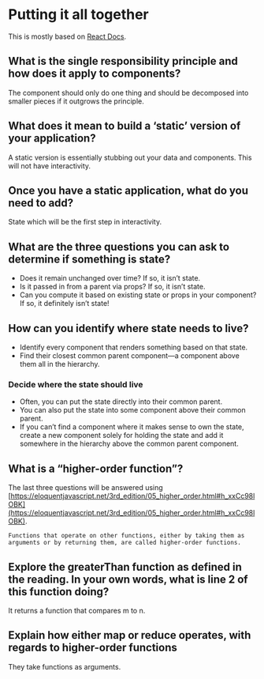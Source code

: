 # Putting it all together

This is mostly based on [React Docs](https://react.dev/learn/thinking-in-react).

## What is the single responsibility principle and how does it apply to components?

The component should only do one thing and should be decomposed into smaller pieces if it outgrows the principle.

## What does it mean to build a ‘static’ version of your application?

A static version is essentially stubbing out your data and components. This will not have interactivity.

## Once you have a static application, what do you need to add?

State which will be the first step in interactivity.

## What are the three questions you can ask to determine if something is state?

- Does it remain unchanged over time? If so, it isn’t state.
- Is it passed in from a parent via props? If so, it isn’t state.
- Can you compute it based on existing state or props in your component? If so, it definitely isn’t state!

## How can you identify where state needs to live?

- Identify every component that renders something based on that state.
- Find their closest common parent component—a component above them all in the hierarchy.

### Decide where the state should live

- Often, you can put the state directly into their common parent.
- You can also put the state into some component above their common parent.
- If you can’t find a component where it makes sense to own the state, create a new component solely for holding the state and add it somewhere in the hierarchy above the common parent component.

## What is a “higher-order function”?

The last three questions will be answered using [https://eloquentjavascript.net/3rd_edition/05_higher_order.html#h_xxCc98lOBK](https://eloquentjavascript.net/3rd_edition/05_higher_order.html#h_xxCc98lOBK).

`Functions that operate on other functions, either by taking them as arguments or by returning them, are called higher-order functions.`

## Explore the greaterThan function as defined in the reading. In your own words, what is line 2 of this function doing?

It returns a function that compares m to n.

## Explain how either map or reduce operates, with regards to higher-order functions

They take functions as arguments.
